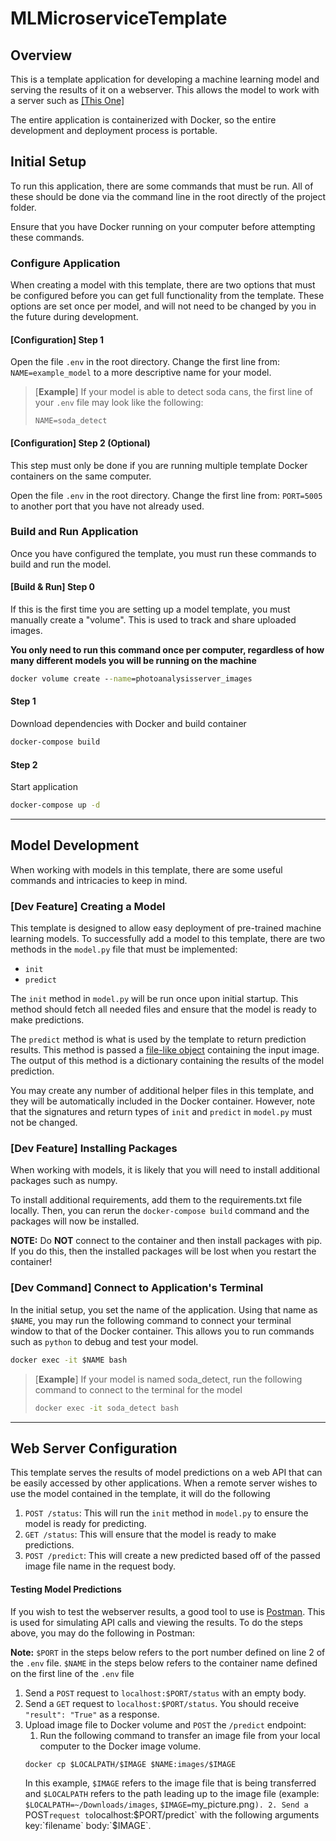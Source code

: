 # MLMicroserviceTemplate

## Overview

This is a template application for developing a machine learning model and serving the
 results of it on a webserver. This allows the model to work with a server such as [\[This One\]](https://github.com/UMass-Rescue/PhotoAnalysisServer)

The entire application is containerized with Docker, so the entire development and 
deployment process is portable.





## Initial Setup

To run this application, there are some commands that must be run. All of these should be
done via the command line in the root directly of the project folder.

Ensure that you have Docker running on your computer before attempting these commands.


### Configure Application

When creating a model with this template, there are two options that must be configured before
you can get full functionality from the template. These options are set once per model, and will
not need to be changed by you in the future during development.

#### [Configuration] Step 1
Open the file `.env` in the root directory. Change the first line from:
`NAME=example_model` to a more descriptive name for your model.

> [**Example**]
> If your model is able to detect soda cans, the first line of your `.env` file may look like the following:
> ```text
> NAME=soda_detect
> ```

#### [Configuration] Step 2 (Optional)
This step must only be done if you are running multiple template Docker containers on the same computer.

Open the file `.env` in the root directory. Change the first line from:
`PORT=5005` to another port that you have not already used.


### Build and Run Application

Once you have configured the template, you must run these commands to build and run the model.

#### [Build & Run] Step 0
If this is the first time you are setting up a model template, you must manually create a "volume".
This is used to track and share uploaded images.

**You only need to run this command once per computer, regardless of how many different models
 you will be running on the machine**

```cmd
docker volume create --name=photoanalysisserver_images
``` 


#### Step 1
Download dependencies with Docker and build container

```cmd
docker-compose build
```
#### Step 2
Start application
```cmd
docker-compose up -d
```

---

## Model Development

When working with models in this template, there are some useful commands and intricacies 
to keep in mind.

### [Dev Feature] Creating a Model
This template is designed to allow easy deployment of pre-trained machine learning models. To successfully add a model
to this template, there are two methods in the `model.py` file that must be implemented:
- `init`
- `predict`

The `init` method in `model.py` will be run once upon initial startup. This method should fetch all needed files and ensure that
the model is ready to make predictions.

The `predict` method is what is used by the template to return prediction results. This method is passed a [file-like object](https://docs.python.org/3/library/io.html)
containing the input image. The output of this method is a dictionary containing the results of the model prediction.

You may create any number of additional helper files in this template, and they will be automatically included in the
Docker container. However, note that the signatures and return types of `init` and `predict` in `model.py` must not be changed.


### [Dev Feature] Installing Packages
When working with models, it is likely that you will need to install additional packages such as numpy.

To install additional requirements, add them to the requirements.txt file locally. Then, you can rerun the `docker-compose build` command and
the packages will now be installed.

**NOTE:** Do **NOT** connect to the container and then install packages with pip. If you do this, then the installed packages will be lost when you restart the container! 


### [Dev Command] Connect to Application's Terminal
In the initial setup, you set the name of the application. Using that name as `$NAME`, you may run
the following command to connect your terminal window to that of the Docker container. This allows you to run commands such as
`python` to debug and test your model.
```cmd
docker exec -it $NAME bash
```
> [**Example**]
> If your model is named soda_detect, run the following command to connect to the terminal for the model
> ```cmd
> docker exec -it soda_detect bash
> ```

---

## Web Server Configuration

This template serves the results of model predictions on a web API that can be easily accessed by other
applications. When a remote server wishes to use the model contained in the template, it will do the following

1. `POST /status`: This will run the `init` method in `model.py` to ensure the model is ready for predicting.
2. `GET /status`: This will ensure that the model is ready to make predictions.
3. `POST /predict`: This will create a new predicted based off of the passed image file name in the request body. 

#### Testing Model Predictions
If you wish to test the webserver results, a good tool to use is [Postman](postman.com). This is used for simulating API
calls and viewing the results. To do the steps above, you may do the following in Postman:

**Note:** `$PORT` in the steps below refers to the port number defined on line 2 of the `.env` file. `$NAME` in the steps 
below refers to the container name defined on the first line of the `.env` file

1. Send a `POST` request to `localhost:$PORT/status` with an empty body.
2. Send a `GET` request to `localhost:$PORT/status`. You should receive `"result": "True"` as a response.
3. Upload image file to Docker volume and `POST` the `/predict` endpoint:
    1. Run the following command to transfer an image file from your local computer to the Docker image volume.
    ```cmd
   docker cp $LOCALPATH/$IMAGE $NAME:images/$IMAGE
   ```
   In this example, `$IMAGE` refers to the image file that is being transferred and `$LOCALPATH` refers to the
   path leading up to the image file (example: `$LOCALPATH=~/Downloads/images`, `$IMAGE=`my_picture.png`).
   2. Send a `POST` request to `localhost:$PORT/predict` with the following arguments key:`filename` body:`$IMAGE`.
